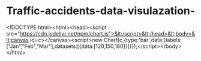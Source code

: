 # Traffic-accidents-data-visulazation-
&lt;!DOCTYPE html>&lt;html>&lt;head>&lt;script src="https://cdn.jsdelivr.net/npm/chart.js">&lt;/script>&lt;/head>&lt;body>&lt;canvas id=c>&lt;/canvas>&lt;script>new Chart(c,{type:'bar',data:{labels:["Jan","Feb","Mar"],datasets:[{data:[120,150,180]}]}});&lt;/script>&lt;/body>&lt;/html>

